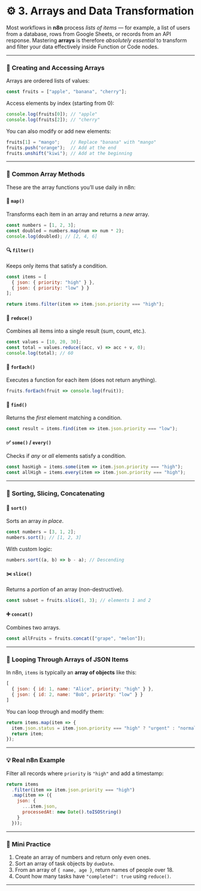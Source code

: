# ⚙️ 3. **Arrays and Data Transformation**

Most workflows in **n8n** process *lists of items* — for example, a list of users from a database, rows from Google Sheets, or records from an API response.
Mastering **arrays** is therefore *absolutely essential* to transform and filter your data effectively inside Function or Code nodes.

---

### 🧱 **Creating and Accessing Arrays**

Arrays are ordered lists of values:

```js
const fruits = ["apple", "banana", "cherry"];
```

Access elements by index (starting from 0):

```js
console.log(fruits[0]); // "apple"
console.log(fruits[2]); // "cherry"
```

You can also modify or add new elements:

```js
fruits[1] = "mango";    // Replace "banana" with "mango"
fruits.push("orange");  // Add at the end
fruits.unshift("kiwi"); // Add at the beginning
```

---

### 🔧 **Common Array Methods**

These are the array functions you’ll use daily in n8n:

#### 🧩 `map()`

Transforms each item in an array and returns a *new* array.

```js
const numbers = [1, 2, 3];
const doubled = numbers.map(num => num * 2);
console.log(doubled); // [2, 4, 6]
```

#### 🔍 `filter()`

Keeps only items that satisfy a condition.

```js
const items = [
  { json: { priority: "high" } },
  { json: { priority: "low" } }
];

return items.filter(item => item.json.priority === "high");
```

#### 🧮 `reduce()`

Combines all items into a single result (sum, count, etc.).

```js
const values = [10, 20, 30];
const total = values.reduce((acc, v) => acc + v, 0);
console.log(total); // 60
```

#### 🔁 `forEach()`

Executes a function for each item (does not return anything).

```js
fruits.forEach(fruit => console.log(fruit));
```

#### 🔎 `find()`

Returns the *first* element matching a condition.

```js
const result = items.find(item => item.json.priority === "low");
```

#### ✅ `some()` / `every()`

Checks if *any* or *all* elements satisfy a condition.

```js
const hasHigh = items.some(item => item.json.priority === "high");
const allHigh = items.every(item => item.json.priority === "high");
```

---

### 🔄 **Sorting, Slicing, Concatenating**

#### 🔢 `sort()`

Sorts an array *in place*.

```js
const numbers = [3, 1, 2];
numbers.sort(); // [1, 2, 3]
```

With custom logic:

```js
numbers.sort((a, b) => b - a); // Descending
```

#### ✂️ `slice()`

Returns a *portion* of an array (non-destructive).

```js
const subset = fruits.slice(1, 3); // elements 1 and 2
```

#### ➕ `concat()`

Combines two arrays.

```js
const allFruits = fruits.concat(["grape", "melon"]);
```

---

### 🔁 **Looping Through Arrays of JSON Items**

In n8n, `items` is typically an **array of objects** like this:

```js
[
  { json: { id: 1, name: "Alice", priority: "high" } },
  { json: { id: 2, name: "Bob", priority: "low" } }
]
```

You can loop through and modify them:

```js
return items.map(item => {
  item.json.status = item.json.priority === "high" ? "urgent" : "normal";
  return item;
});
```

---

### 💡 **Real n8n Example**

Filter all records where `priority` is `"high"` and add a timestamp:

```js
return items
  .filter(item => item.json.priority === "high")
  .map(item => ({
    json: {
      ...item.json,
      processedAt: new Date().toISOString()
    }
  }));
```

---

### 🧠 **Mini Practice**

1. Create an array of numbers and return only even ones.
2. Sort an array of task objects by `dueDate`.
3. From an array of `{ name, age }`, return names of people over 18.
4. Count how many tasks have `"completed": true` using `reduce()`.

---

